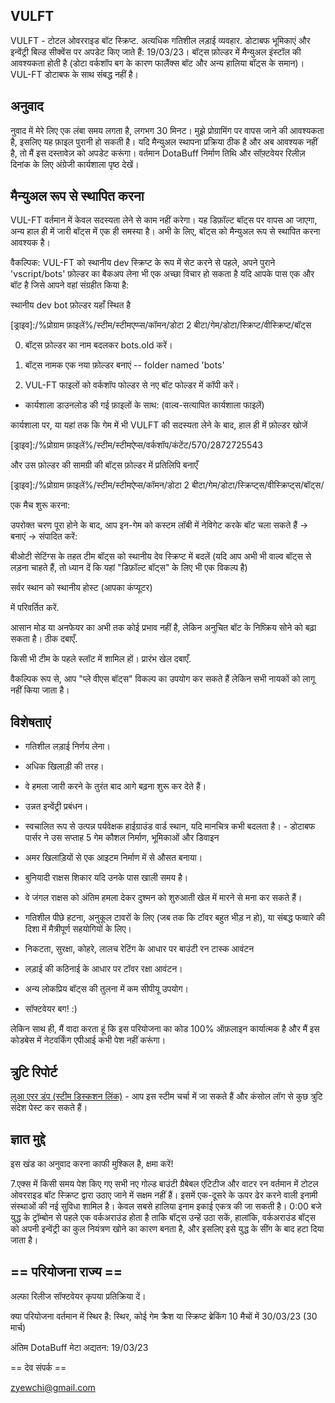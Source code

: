 ﻿## VULFT


VULFT - टोटल ओवरराइड बॉट स्क्रिप्ट. अत्यधिक गतिशील लड़ाई व्यवहार. डोटाबफ भूमिकाएं और इन्वेंट्री बिल्ड सीक्वेंस पर अपडेट किए जाते हैं: 19/03/23। बॉट्स फ़ोल्डर में मैन्युअल इंस्टॉल की आवश्यकता होती है (डोटा वर्कशॉप बग के कारण फालैंक्स बॉट और अन्य हालिया बॉट्स के समान)। VUL-FT डोटाबफ के साथ संबद्ध नहीं है।




##  अनुवाद  

नुवाद में मेरे लिए एक लंबा समय लगता है, लगभग 30 मिनट। मुझे प्रोग्रामिंग पर वापस जाने की आवश्यकता है, इसलिए यह फ़ाइल पुरानी हो सकती है। यदि मैन्युअल स्थापना प्रक्रिया ठीक है और अब आवश्यक नहीं है, तो मैं इस दस्तावेज़ को अपडेट करूंगा। वर्तमान DotaBuff निर्माण तिथि और सॉफ़्टवेयर रिलीज़ दिनांक के लिए अंग्रेजी कार्यशाला पृष्ठ देखें। 




##  मैन्युअल रूप से स्थापित करना 

VUL-FT वर्तमान में केवल सदस्यता लेने से काम नहीं करेगा। यह डिफ़ॉल्ट बॉट्स पर वापस आ जाएगा, अन्य हाल ही में जारी बॉट्स में एक ही समस्या है। अभी के लिए, बॉट्स को मैन्युअल रूप से स्थापित करना आवश्यक है। 



वैकल्पिक: VUL-FT को स्थानीय dev स्क्रिप्ट के रूप में सेट करने से पहले, अपने पुराने 'vscript/bots' फ़ोल्डर का बैकअप लेना भी एक अच्छा विचार हो सकता है यदि आपके पास एक और बॉट है जिसे आपने वहां संग्रहीत किया है:

 स्थानीय dev bot फ़ोल्डर यहाँ स्थित है 

[ड्राइव]:/%प्रोग्राम फ़ाइलें%/स्टीम/स्टीमएप्प्स/कॉमन/डोटा 2 बीटा/गेम/डोटा/स्क्रिप्ट/वीस्क्रिप्ट/बॉट्स 

0) बॉट्स फ़ोल्डर का नाम बदलकर bots.old करें। 

1) बॉट्स नामक एक नया फ़ोल्डर बनाएं  -- folder named 'bots'

2) VUL-FT फाइलों को वर्कशॉप फोल्डर से नए बॉट फोल्डर में कॉपी करें।



- कार्यशाला डाउनलोड की गई फ़ाइलों के साथ: (वाल्व-सत्यापित कार्यशाला फाइलें)

कार्यशाला पर, या यहां तक कि गेम में भी VULFT की सदस्यता लेने के बाद, हाल ही में फ़ोल्डर खोजें

[ड्राइव]:/%प्रोग्राम फ़ाइलें%/स्टीम/स्टीमऐप्स/वर्कशॉप/कंटेंट/570/2872725543

और उस फ़ोल्डर की सामग्री की बॉट्स फ़ोल्डर में प्रतिलिपि बनाएँ

[ड्राइव]:/%प्रोग्राम फ़ाइलें%/स्टीम/स्टीमऐप्स/कॉमन/डोटा 2 बीटा/गेम/डोटा/स्क्रिप्ट्स/वीस्क्रिप्ट्स/बॉट्स/



एक मैच शुरू करना:

उपरोक्त चरण पूरा होने के बाद, आप इन-गेम को कस्टम लॉबी में नेविगेट करके बॉट चला सकते हैं -> बनाएं -> संपादित करें:

बीओटी सेटिंग्स के तहत टीम बॉट्स को स्थानीय देव स्क्रिप्ट में बदलें (यदि आप अभी भी वाल्व बॉट्स से लड़ना चाहते हैं, तो ध्यान दें कि यहां "डिफ़ॉल्ट बॉट्स" के लिए भी एक विकल्प है)

सर्वर स्थान को स्थानीय होस्ट (आपका कंप्यूटर)

में परिवर्तित करें.

आसान मोड या अनफेयर का अभी तक कोई प्रभाव नहीं है, लेकिन अनुचित बॉट के निष्क्रिय सोने को बढ़ा सकता है। ठीक दबाएँ.

किसी भी टीम के पहले स्लॉट में शामिल हों। प्रारंभ खेल दबाएँ.



वैकल्पिक रूप से, आप "प्ले वीएस बॉट्स" विकल्प का उपयोग कर सकते हैं लेकिन सभी नायकों को लागू नहीं किया जाता है।



##  विशेषताएं 

- गतिशील लड़ाई निर्णय लेना।

- अधिक खिलाड़ी की तरह।

- वे हमला जारी करने के तुरंत बाद आगे बढ़ना शुरू कर देते हैं।

- उन्नत इन्वेंट्री प्रबंधन।

- स्वचालित रूप से उत्पन्न पर्यवेक्षक हाईग्राउंड वार्ड स्थान, यदि मानचित्र कभी बदलता है। - डोटाबफ पार्सर ने उस सप्ताह 5 गेम कौशल निर्माण, भूमिकाओं और डिवाइन

- अमर खिलाड़ियों से एक आइटम निर्माण में से औसत बनाया।

- बुनियादी राक्षस शिकार यदि उनके पास खाली समय है।

- वे जंगल राक्षस को अंतिम हमला देकर दुश्मन को शुरुआती खेल में मारने से मना कर सकते हैं।

- गतिशील पीछे हटना, अनुकूल टावरों के लिए (जब तक कि टॉवर बहुत भीड़ न हो), या संबद्ध फव्वारे की दिशा में मैत्रीपूर्ण सहयोगियों के लिए।

- निकटता, सुरक्षा, कोहरे, लालच रेटिंग के आधार पर बाउंटी रन टास्क आवंटन

- लड़ाई की कठिनाई के आधार पर टॉवर रक्षा आवंटन।

- अन्य लोकप्रिय बॉट्स की तुलना में कम सीपीयू उपयोग।

- सॉफ्टवेयर बग! :)





लेकिन साथ ही, मैं वादा करता हूं कि इस परियोजना का कोड 100% ऑफ़लाइन कार्यात्मक है और मैं इस कोडबेस में नेटवर्किंग एपीआई कभी पेश नहीं करूंगा।



## त्रुटि रिपोर्ट 

[ लुआ एरर डंप (स्टीम डिस्कशन लिंक)](https://steamcommunity.com/वर्कशॉप/फाइलटेल्स/डिस्कशन/2872725543/3648503910213521285/) - आप इस स्टीम चर्चा में जा सकते हैं और कंसोल लॉग से कुछ त्रुटि संदेश पेस्ट कर सकते हैं।



##  ज्ञात मुद्दे 

इस खंड का अनुवाद करना काफी मुश्किल है, क्षमा करें!


7.एक्स में किसी समय पेश किए गए सभी नए गोल्ड बाउंटी ग्रैबेबल एंटिटीज और वाटर रन वर्तमान में टोटल ओवरराइड बॉट स्क्रिप्ट द्वारा उठाए जाने में सक्षम नहीं हैं। इसमें एक-दूसरे के ऊपर ढेर करने वाली इनामी संस्थाओं की नई सुविधा शामिल है। केवल सबसे हालिया इनाम इकाई एकत्र की जा सकती है। 0:00 बजे युद्ध के ट्रॉम्बोन से पहले एक वर्कअराउंड होता है ताकि बॉट्स उन्हें उठा सकें, हालांकि, वर्कअराउंड बॉट्स को अपनी इन्वेंट्री का कुल नियंत्रण खोने का कारण बनता है, और इसलिए इसे युद्ध के सींग के बाद हटा दिया जाता है।


## == परियोजना राज्य == 
अल्फा रिलीज सॉफ्टवेयर  कृपया प्रतिक्रिया दें।

क्या परियोजना वर्तमान में स्थिर है: स्थिर, कोई गेम क्रैश या स्क्रिप्ट ब्रेकिंग 10 मैचों में 30/03/23 (30 मार्च)

अंतिम DotaBuff मेटा अद्यतन: 19/03/23

== देव संपर्क ==

zyewchi@gmail.com
